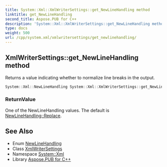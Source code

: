 ```yaml
---
title: System::Xml::XmlWriterSettings::get_NewLineHandling method
linktitle: get_NewLineHandling
second_title: Aspose.PUB for C++
description: 'System::Xml::XmlWriterSettings::get_NewLineHandling method. Returns a value indicating whether to normalize line breaks in the output in C++.'
type: docs
weight: 500
url: /cpp/system.xml/xmlwritersettings/get_newlinehandling/
---
```

## XmlWriterSettings::get_NewLineHandling method


Returns a value indicating whether to normalize line breaks in the output.

```cpp
System::Xml::NewLineHandling System::Xml::XmlWriterSettings::get_NewLineHandling()
```


### ReturnValue

One of the NewLineHandling values. The default is [NewLineHandling::Replace](../../newlinehandling/).

## See Also

* Enum [NewLineHandling](../../newlinehandling/)
* Class [XmlWriterSettings](../)
* Namespace [System::Xml](../../)
* Library [Aspose.PUB for C++](../../../)
